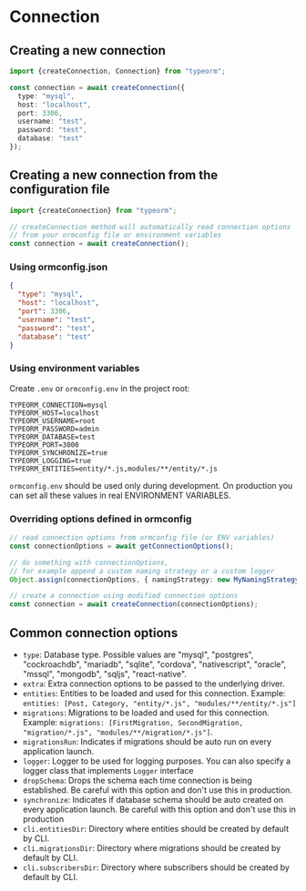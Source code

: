 # Connection

## Creating a new connection

```ts
import {createConnection, Connection} from "typeorm";

const connection = await createConnection({
  type: "mysql",
  host: "localhost",
  port: 3306,
  username: "test",
  password: "test",
  database: "test"
});
```


## Creating a new connection from the configuration file

```ts
import {createConnection} from "typeorm";

// createConnection method will automatically read connection options
// from your ormconfig file or environment variables
const connection = await createConnection();
```


### Using ormconfig.json

```json
{
  "type": "mysql",
  "host": "localhost",
  "port": 3306,
  "username": "test",
  "password": "test",
  "database": "test"
}
```


### Using environment variables

Create `.env` or `ormconfig.env` in the project root:

```
TYPEORM_CONNECTION=mysql
TYPEORM_HOST=localhost
TYPEORM_USERNAME=root
TYPEORM_PASSWORD=admin
TYPEORM_DATABASE=test
TYPEORM_PORT=3000
TYPEORM_SYNCHRONIZE=true
TYPEORM_LOGGING=true
TYPEORM_ENTITIES=entity/*.js,modules/**/entity/*.js
```

`ormconfig.env` should be used only during development. On production you can set all these values in real ENVIRONMENT VARIABLES.


### Overriding options defined in ormconfig

```ts
// read connection options from ormconfig file (or ENV variables)
const connectionOptions = await getConnectionOptions();

// do something with connectionOptions,
// for example append a custom naming strategy or a custom logger
Object.assign(connectionOptions, { namingStrategy: new MyNamingStrategy() });

// create a connection using modified connection options
const connection = await createConnection(connectionOptions);
```


## Common connection options

- `type`: Database type. Possible values are "mysql", "postgres", "cockroachdb", "mariadb", "sqlite", "cordova", "nativescript", "oracle", "mssql", "mongodb", "sqljs", "react-native".
- `extra`: Extra connection options to be passed to the underlying driver.
- `entities`: Entities to be loaded and used for this connection. Example: `entities: [Post, Category, "entity/*.js", "modules/**/entity/*.js"]`
- `migrations`: Migrations to be loaded and used for this connection. Example: `migrations: [FirstMigration, SecondMigration, "migration/*.js", "modules/**/migration/*.js"]`.
- `migrationsRun`: Indicates if migrations should be auto run on every application launch.
- `logger`: Logger to be used for logging purposes. You can also specify a logger class that implements `Logger` interface
- `dropSchema`: Drops the schema each time connection is being established. Be careful with this option and don't use this in production.
- `synchronize`: Indicates if database schema should be auto created on every application launch. Be careful with this option and don't use this in production
- `cli.entitiesDir`: Directory where entities should be created by default by CLI.
- `cli.migrationsDir`: Directory where migrations should be created by default by CLI.
- `cli.subscribersDir`: Directory where subscribers should be created by default by CLI.